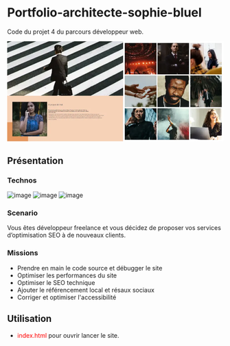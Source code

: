 # Portfolio-architecte-sophie-bluel
Code du projet 4 du parcours développeur web.

![Image de Nina Carducci et certaines de ses créations](assets/images/thumbnail_nina-carducci.webp)

## Présentation
### Technos
![image](https://img.shields.io/badge/HTML5-E34F26?style=for-the-badge&logo=html5&logoColor=white)
![image](https://img.shields.io/badge/CSS3-1572B6?style=for-the-badge&logo=css3&logoColor=white)
![image](https://img.shields.io/badge/JavaScript-323330?style=for-the-badge&logo=javascript&logoColor=F7DF1E)

### Scenario 
Vous êtes développeur freelance et vous décidez de proposer vos services d’optimisation SEO à de nouveaux clients.

### Missions
+ Prendre en main le code source et débugger le site
+ Optimiser les performances du site
+ Optimiser le SEO technique
+ Ajouter le référencement local et résaux sociaux
+ Corriger et optimiser l'accessibilité

## Utilisation
+ <span style="color:red;">index.html</span> pour ouvrir lancer le site.

